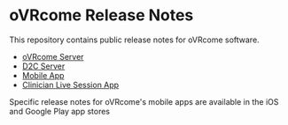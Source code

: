 # oVRcome Release Notes

This repository contains public release notes for oVRcome software.

- [oVRcome Server](ovrcome_server_release_notes.md)
- [D2C Server](d2c_server_release_notes.md)
- [Mobile App](mobile_app_release_notes.md)
- [Clinician Live Session App](clinician_live_session_app_release_notes.md)

Specific release notes for oVRcome's mobile apps are available in the iOS and Google Play app stores
